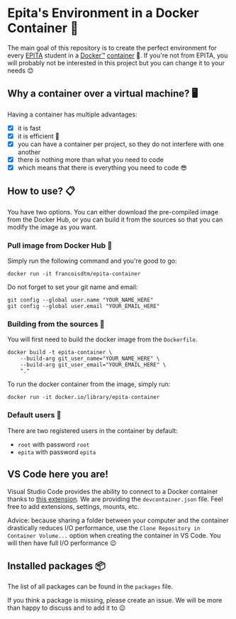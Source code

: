 # Epita's Environment in a Docker Container 🐳

The main goal of this repository is to create the perfect environment for every [EPITA](https://www.epita.fr) student in a [Docker™](https://www.docker.com) [container](https://www.docker.com/resources/what-container) 🤯. If you're not from EPITA, you will probably not be interested in this project but you can change it to your needs 😊

## Why a container over a virtual machine? 🖥

Having a container has multiple advantages:
- [x] it is fast
- [x] it is efficient 🚀
- [x] you can have a container per project, so they do not interfere with one another
- [x] there is nothing more than what you need to code
- [x] which means that there is everything you need to code 😎

## How to use? 📋

You have two options. You can either download the pre-compiled image from the Docker Hub, or you can build it from the sources so that you can modify the image as you want.

### Pull image from Docker Hub 🐳

Simply run the following command and you're good to go:

    docker run -it francoisdtm/epita-container

Do not forget to set your git name and email:

    git config --global user.name "YOUR_NAME_HERE"
    git config --global user.email "YOUR_EMAIL_HERE"

### Building from the sources 📝

You will first need to build the docker image from the `Dockerfile`.

    docker build -t epita-container \
        --build-arg git_user_name="YOUR_NAME_HERE" \
        --build-arg git_user_email="YOUR_EMAIL_HERE" \
        "."

To run the docker container from the image, simply run:

    docker run -it docker.io/library/epita-container

### Default users 👬

There are two registered users in the container by default:

- `root` with password `root`
- `epita` with password `epita`

## VS Code here you are!

Visual Studio Code provides the ability to connect to a Docker container thanks to [this extension](https://marketplace.visualstudio.com/items?itemName=ms-vscode-remote.remote-containers). We are providing the `devcontainer.json` file. Feel free to add extensions, settings, mounts, etc.

Advice: because sharing a folder between your computer and the container drastically reduces I/O performance, use the `Clone Repository in Container Volume...` option when creating the container in VS Code. You will then have full I/O performance 😉

## Installed packages 📦

The list of all packages can be found in the `packages` file.

If you think a package is missing, please create an issue. We will be more than happy to discuss and to add it to 😉